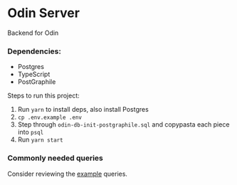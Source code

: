 # Odin Server
Backend for Odin

### Dependencies:
 - Postgres
 - TypeScript
 - PostGraphile

Steps to run this project:
1. Run `yarn` to install deps, also install Postgres
2. `cp .env.example .env`
3. Step through `odin-db-init-postgraphile.sql` and copypasta each piece into `psql`
4. Run `yarn start`

### Commonly needed queries
Consider reviewing the [example](./src/odin-graphql-common-queries.md) queries.